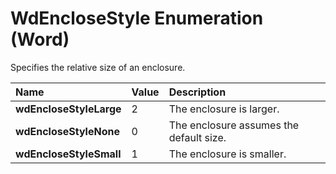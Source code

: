 
# WdEncloseStyle Enumeration (Word)

Specifies the relative size of an enclosure.



|**Name**|**Value**|**Description**|
|:-----|:-----|:-----|
|**wdEncloseStyleLarge**|2|The enclosure is larger.|
|**wdEncloseStyleNone**|0|The enclosure assumes the default size.|
|**wdEncloseStyleSmall**|1|The enclosure is smaller.|
